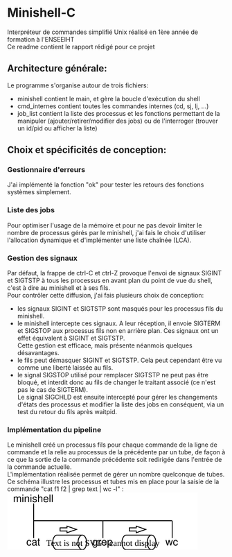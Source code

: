 # Minishell-C
Interpréteur de commandes simplifié Unix réalisé en 1ère année de formation à l'ENSEEIHT  
Ce readme contient le rapport rédigé pour ce projet  


## Architecture générale:
Le programme s'organise autour de trois fichiers:  
- minishell contient le main, et gère la boucle d'exécution du shell  
- cmd_internes contient toutes les commandes internes (cd, sj, lj, ...)  
- job_list contient la liste des processus et les fonctions permettant
de la manipuler (ajouter/retirer/modifier des jobs) ou de l'interroger
(trouver un id/pid ou afficher la liste)  

## Choix et spécificités de conception:
### Gestionnaire d'erreurs
J'ai implémenté la fonction "ok" pour tester les retours des fonctions systèmes
simplement.  
### Liste des jobs
Pour optimiser l'usage de la mémoire et pour ne pas devoir limiter le nombre de
processus gérés par le minishell, j'ai fais le choix d'utiliser l'allocation
dynamique et d'implémenter une liste chaînée (LCA).  
### Gestion des signaux
Par défaut, la frappe de ctrl-C et ctrl-Z provoque l'envoi de signaux SIGINT et
SIGTSTP à tous les processus en avant plan du point de vue du shell, c'est à
dire au minishell et à ses fils.  
Pour contrôler cette diffusion, j'ai fais plusieurs choix de conception:
- les signaux SIGINT et SIGTSTP sont masqués pour les processus fils du
minishell.  
- le minishell intercepte ces signaux. A leur réception, il envoie
SIGTERM et SIGSTOP aux processus fils non en arrière plan. Ces signaux
ont un effet équivalent à SIGINT et SIGTSTP.  
Cette gestion est efficace, mais présente néanmois quelques désavantages.  
- le fils peut démasquer SIGINT et SIGTSTP. Cela peut cependant être vu
comme une liberté laissée au fils.  
- le signal SIGSTOP utilisé pour remplacer SIGTSTP ne peut pas être
bloqué, et interdit donc au fils de changer le traitant associé (ce
n'est pas le cas de SIGTERM).  
Le signal SIGCHLD est ensuite intercepté pour gérer les changements d'états des
processus et modifier la liste des jobs en conséquent, via un test du retour du
fils après waitpid.  
### Implémentation du pipeline
Le minishell créé un processus fils pour chaque commande de la ligne de commande
et la relie au processus de la précédente par un tube, de façon à ce que la
sortie de la commande précédente soit redirigée dans l'entrée de la commande
actuelle.  
L'implémentation réalisée permet de gérer un nombre quelconque de tubes.  
Ce schéma illustre les processus et tubes mis en place pour la saisie de la commande "cat f1 f2 | grep text | wc -l" :  
![](https://github.com/Kazzad/Minishell-C/blob/main/pipelines.svg?raw=true)  



